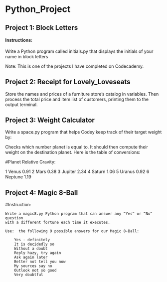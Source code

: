 # Python_Project

## Project 1: Block Letters

#### Instructions:

Write a Python program called initials.py that displays the initials of your name in block letters

Note: This is one of the projects I have completed on Codecademy.

## Project 2: Receipt for Lovely_Loveseats

Store the names and prices of a furniture store’s catalog in variables. 
Then process the total price and item list of customers, printing them to the output terminal.


## Project 3: Weight Calculator

Write a space.py program that helps Codey keep track of their target weight by:

Checks which number planet is equal to.
It should then compute their weight on the destination planet.
Here is the table of conversions:

#Planet	Relative Gravity:

1	Venus	0.91
2	Mars	0.38
3	Jupiter	2.34
4	Saturn	1.06
5	Uranus	0.92
6	Neptune	1.19

## Project 4: Magic 8-Ball

#Instruction:

    Write a magic8.py Python program that can answer any “Yes” or “No” question 
    with a different fortune each time it executes.

    Use:  the following 9 possible answers for our Magic 8-Ball:

        Yes - definitely
        It is decidedly so
        Without a doubt
        Reply hazy, try again
        Ask again later
        Better not tell you now
        My sources say no
        Outlook not so good
        Very doubtful

